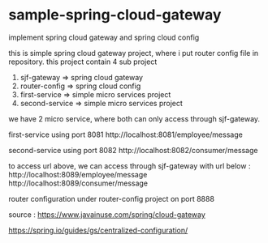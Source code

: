 # sample-spring-cloud-gateway
implement spring cloud gateway and spring cloud config


this is simple spring cloud gateway project, where i put router config file in repository. 
this project contain 4 sub project
1. sjf-gateway  => spring cloud gateway 
2. router-config => spring cloud config
3. first-service => simple micro services project
4. second-service => simple micro services project


we have 2 micro service, where both can only access through sjf-gateway. 

first-service using port 8081
http://localhost:8081/employee/message

second-service using port 8082
http://localhost:8082/consumer/message


to access url above, we can access through sjf-gateway with url below :
http://localhost:8089/employee/message
http://localhost:8089/consumer/message


router configuration under router-config project on port 8888


source :
https://www.javainuse.com/spring/cloud-gateway

https://spring.io/guides/gs/centralized-configuration/




